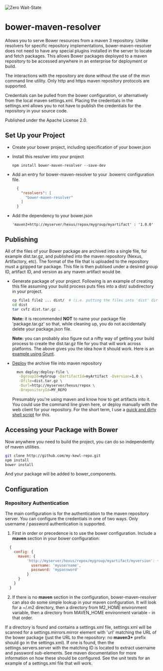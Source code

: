 ![Zero Wait-State](https://www.zerowait-state.com/hs-fs/hubfs/ZWS_logotag_2016_H_GrayOrange_RGB.png)

# bower-maven-resolver

Allows you to serve Bower resources from a maven 3 repository.  Unlike resolvers for specific repository implementations, bower-maven-resolver does not need to have any special plugins installed in the server to locate and fetch packages.  This allows Bower packages deployed to a maven repository to be accessed anywhere in an enterprise for deployment or build.

The interactions with the repository are done without the use of the mvn command line utility.  Only http and https maven repository protocols are supported.

Credentials can be pulled from the bower configuration, or alternatively from the local maven settings.xml.  Placing the credentials in the settings.xml allows you to not have to publish the credentials for the repository in your source code.

Published under the Apache License 2.0.

## Set Up your Project

* Create your bower project, including specification of your bower.json

* Install this resolver into your project

  ``` npm install bower-maven-resolver --save-dev ```

* Add an entry for bower-maven-resolver to your .bowerrc configuration file.

  ```json
    {
      "resolvers": [
        "bower-maven-resolver"
      ]
    }
  ```

* Add the dependency to your bower.json

  ``` 'maven3+http://myserver/hexus/repox/mygroup/myartifact' : '1.0.0' ```

## Publishing

All of the files of your Bower package are archived into a single file, for example dist.tar.gz, and published into the maven repository (Nexus, Artifactory, etc).  The format of the file that is uploaded to the repository must a gzipped tar package.  This file is then publised under a desired group ID, artifact ID, and version as any maven artifact would be.

* Generate package of your project.  Following is an example of creating this file assuming your build process puts files into a dist/ subdirectory in your project.

  ```sh
  cp file1 file2 ... dist/  # (i.e. putting the files into 'dist' directory)
  cd dist
  tar cvfz dist.tar.gz .
  ```
  
  **Note:** it is recommended **NOT** to name your package file 'package.tar.gz' so that, while cleaning up, you do not accidentally delete your package.json file.
  
  **Note:** you can probably also figure out a nifty way of getting your build process to create the dist.tar.gz file for you that will work across platforms.  The above gives you the idea how it should work.  Here is an [example using Grunt](doc/create-package-with-grunt.md).

* [Deploy](https://maven.apache.org/plugins/maven-deploy-plugin/deploy-file-mojo.html) the archive file into maven repository

  ```sh
    mvn deploy:deploy-file \
     -DgroupId=myGroup -DartifactId=myArtifact -Dversion=1.0 \
     -Dfile=dist.tar.gz \
     -Durl=http://myserver/hexus/repox \
     -DrepositoryId=MY_REPO
   ```

  Presumably you're using maven and know how to get artifacts into it.  You could use the command line given here, or deploy manually with the web client for your repository.  For the short term, I use a [quick and dirty shell script](doc/sample-shell-deploy.md) for this.

## Accessing your Package with Bower

Now anywhere you need to build the project, you can do so independently of maven utilities.

```sh
git clone http://github.com/my-kewl-repo.git
npm install
bower install
```

And your package will be added to bower_components.

## Configuration

### Repository Authentication

The main configuration is for the authentication to the maven repository server.  You can configure the credentials in one of two ways.  Only username / password authentication is supported.

1. First in order or precedence is to use the bower configuration.  Include a **maven** section in your bower configuration:

  ```javascript
    {
      config: {
        maven: {
	        'http://myserver/hexus/repox/mygroup/myartifact/myversion': {
	          username: 'myusername',
	          password: 'mypassword'
	        }
        }
      }
    }
  ```

2. If there is no **maven** section in the configuration, bower-maven-resolver can also do some simple lookup in your maven configuration.  It will look for a ~/.m2 directory, then a directory from M2\_HOME environment variable, then a directory from MAVEN\_HOME environment variable - in that order.

  If a directory is found and contains a settings.xml file, settings.xml will be scanned for a settings.mirrors.mirror element with 'url' matching the URL of the bower package (just the URL to the repository: no **maven3+** prefix should go in the settings.xml).  If one is found, then the settings.servers.server with the matching ID is located to extract username and password sub-elements.  See maven documentation for more information on how these should be configured.  See the unit tests for an example of a settings.xml file that will work.
